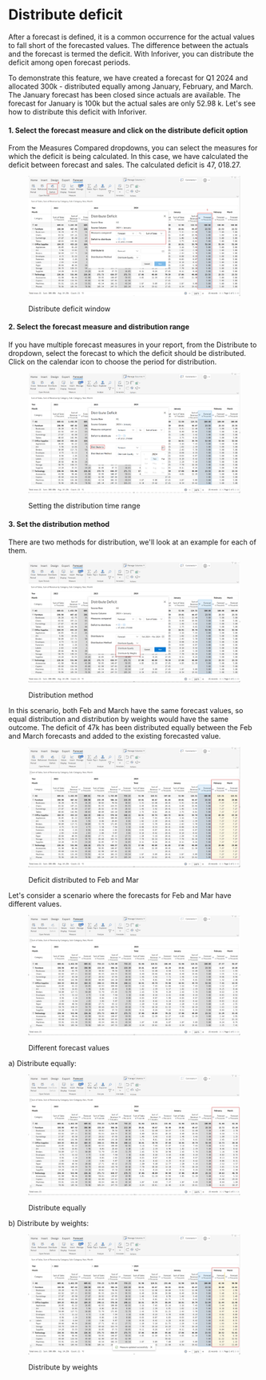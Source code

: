 # Distribute deficit

After a forecast is defined, it is a common occurrence for the actual values to fall short of the forecasted values. The difference between the actuals and the forecast is termed the deficit. With Inforiver, you can distribute the deficit among open forecast periods.

To demonstrate this feature, we have created a forecast for Q1 2024 and allocated 300k - distributed equally among January, February, and March. The January forecast has been closed since actuals are available. The forecast for January is 100k but the actual sales are only 52.98 k. Let's see how to distribute this deficit with Inforiver.

#### 1. Select the forecast measure and click on the distribute deficit option

From the Measures Compared dropdowns, you can select the measures for which the deficit is being calculated. In this case, we have calculated the deficit between forecast and sales. The calculated deficit is 47, 018.27.&#x20;

<figure><img src="../../../.gitbook/assets/image (4) (1).png" alt=""><figcaption><p>Distribute deficit window</p></figcaption></figure>

#### 2. Select the forecast measure and distribution range

If you have multiple forecast measures in your report, from the Distribute to dropdown, select the forecast to which the deficit should be distributed. Click on the calendar icon to choose the period for distribution.

<figure><img src="../../../.gitbook/assets/image (1) (1) (1) (1).png" alt=""><figcaption><p>Setting the distribution time range</p></figcaption></figure>

#### 3. Set the distribution method

There are two methods for distribution, we'll look at an example for each of them.

<figure><img src="../../../.gitbook/assets/image (2) (1) (1) (1).png" alt=""><figcaption><p>Distribution method</p></figcaption></figure>

&#x20;In this scenario, both Feb and March have the same forecast values, so equal distribution and distribution by weights would have the same outcome. The deficit of 47k has been distributed equally between the Feb and March forecasts and added to the existing forecasted value.

<figure><img src="../../../.gitbook/assets/image (3) (1) (1).png" alt=""><figcaption><p>Deficit distributed to Feb and Mar</p></figcaption></figure>

Let's consider a scenario where the forecasts for Feb and Mar have different values.

<figure><img src="../../../.gitbook/assets/image (4) (1) (1).png" alt=""><figcaption><p>Different forecast values</p></figcaption></figure>

a) Distribute equally:

<figure><img src="../../../.gitbook/assets/image (5) (1).png" alt=""><figcaption><p>Distribute equally</p></figcaption></figure>

b) Distribute by weights:

<figure><img src="../../../.gitbook/assets/image (6) (1).png" alt=""><figcaption><p>Distribute by weights</p></figcaption></figure>
